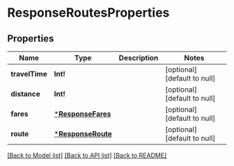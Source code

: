 # ResponseRoutesProperties

## Properties
Name | Type | Description | Notes
------------ | ------------- | ------------- | -------------
**travelTime** | **Int!** |  | [optional] [default to null]
**distance** | **Int!** |  | [optional] [default to null]
**fares** | [***ResponseFares**](ResponseFares.md) |  | [optional] [default to null]
**route** | [***ResponseRoute**](ResponseRoute.md) |  | [optional] [default to null]

[[Back to Model list]](../README.md#documentation-for-models) [[Back to API list]](../README.md#documentation-for-api-endpoints) [[Back to README]](../README.md)


